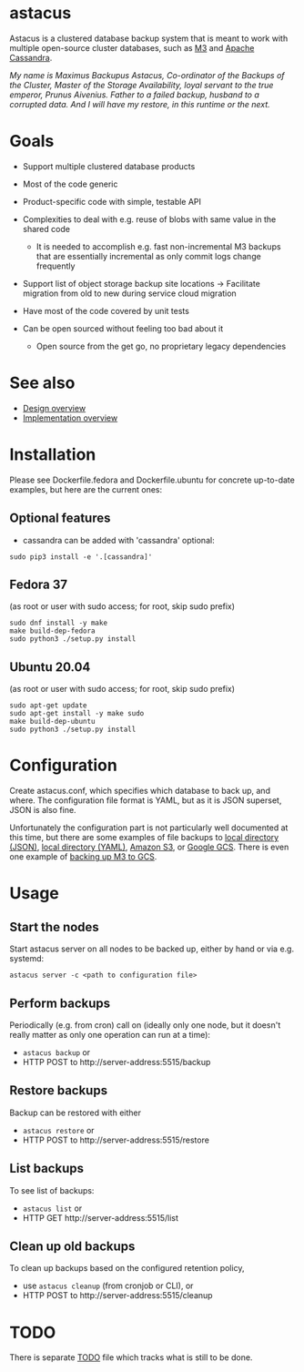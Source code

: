 # astacus

Astacus is a clustered database backup system that is meant to work with
multiple open-source cluster databases, such as
[M3](https://github.com/m3db/m3/) and
[Apache Cassandra](https://cassandra.apache.org).

_My name is Maximus Backupus Astacus, Co-ordinator of the Backups of the
Cluster, Master  of the Storage Availability, loyal servant to the true
emperor, Prunus Aivenius. Father to a failed backup, husband to a corrupted
data. And I will have my restore, in this runtime or the next._

# Goals

- Support multiple clustered database products
- Most of the code generic
- Product-specific code with simple, testable API

- Complexities to deal with e.g. reuse of blobs with same value in the
shared code
    - It is needed to accomplish e.g. fast non-incremental M3 backups that are
    essentially incremental as only commit logs change frequently

- Support list of object storage backup site locations -> Facilitate
  migration from old to new during service cloud migration

- Have most of the code covered by unit tests

- Can be open sourced without feeling too bad about it
    - Open source from the get go, no proprietary legacy dependencies

# See also

- [Design overview](doc/design/overview.md)
- [Implementation overview](doc/design/implementation.md)

# Installation

Please see Dockerfile.fedora and Dockerfile.ubuntu for concrete up-to-date
examples, but here are the current ones:

## Optional features

- cassandra can be added with 'cassandra' optional:
```
sudo pip3 install -e '.[cassandra]'
```



## Fedora 37

(as root or user with sudo access; for root, skip sudo prefix)

```
sudo dnf install -y make
make build-dep-fedora
sudo python3 ./setup.py install
```

## Ubuntu 20.04

(as root or user with sudo access; for root, skip sudo prefix)

```
sudo apt-get update
sudo apt-get install -y make sudo
make build-dep-ubuntu
sudo python3 ./setup.py install
```


# Configuration

Create astacus.conf, which specifies which database to back up, and where.
The configuration file format is YAML, but as it is JSON superset, JSON is
also fine.

Unfortunately the configuration part is not particularly well documented at
this time, but there are some examples of file backups to
[local directory (JSON)](examples/astacus-files-local.json),
[local directory (YAML)](examples/astacus-files-local.yaml), [Amazon S3](examples/astacus-files-s3.json), or
[Google GCS](examples/astacus-files-gcs.json). There is even one example of
[backing up M3 to GCS](examples/astacus-m3-gcs.json).


# Usage

## Start the nodes

Start astacus server on all nodes to be backed up, either by hand or via
e.g. systemd:

`astacus server -c <path to configuration file>`

## Perform backups

Periodically (e.g. from cron) call on (ideally only one node, but it
doesn't really matter as only one operation can run at a time):

- `astacus backup` or
- HTTP POST to http://server-address:5515/backup


## Restore backups

Backup can be restored with either

- `astacus restore` or
- HTTP POST to http://server-address:5515/restore

## List backups

To see list of backups:

- `astacus list` or
- HTTP GET http://server-address:5515/list

## Clean up old backups

To clean up backups based on the configured retention policy,

- use `astacus cleanup` (from cronjob or CLI), or
- HTTP POST to http://server-address:5515/cleanup


# TODO

There is separate [TODO](TODO.md) file which tracks what is still to be done.
